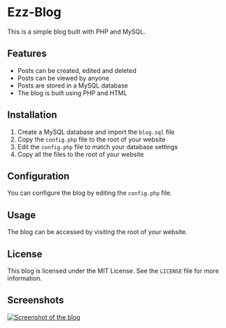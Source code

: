 # Ezz-Blog

This is a simple blog built with PHP and MySQL.

## Features

*   Posts can be created, edited and deleted
*   Posts can be viewed by anyone
*   Posts are stored in a MySQL database
*   The blog is built using PHP and HTML

## Installation

1.  Create a MySQL database and import the `blog.sql` file
2.  Copy the `config.php` file to the root of your website
3.  Edit the `config.php` file to match your database settings
4.  Copy all the files to the root of your website

## Configuration

You can configure the blog by editing the `config.php` file.

## Usage

The blog can be accessed by visiting the root of your website.

## License

This blog is licensed under the MIT License. See the `LICENSE` file for more information.

## Screenshots

[![Screenshot of the blog](https://raw.githubusercontent.com/ezzahmad/php-blog/master/screenshot.png)](https://raw.githubusercontent.com/ezzahmad/php-blog/master/screenshot.png)
